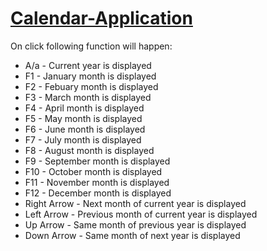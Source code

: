 # [Calendar-Application](https://github.com/Mustafiz04/Calendar-Application)

On click following function will happen:

 - A/a  - Current year is displayed
 - F1 - January month is displayed
 - F2  - Febuary month is displayed
 - F3 - March month is displayed
 - F4 - April month is displayed
 - F5 - May month is displayed
 - F6 - June month is displayed
 - F7 - July month is displayed
 - F8 - August month is displayed
 - F9 - September month is displayed
 - F10 - October month is displayed
 - F11 - November month is displayed
 - F12 - December month is displayed
 - Right Arrow - Next month of current year is displayed
 - Left Arrow - Previous month of current year is displayed
 - Up Arrow - Same month of previous year is displayed
 - Down Arrow - Same month of next year is displayed
